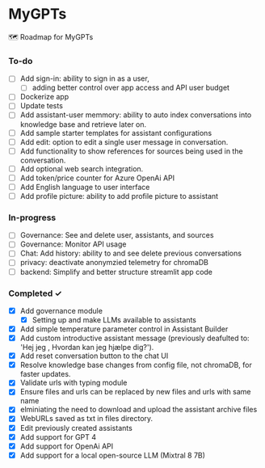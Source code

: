 # MyGPTs
🗺️ Roadmap for MyGPTs 

### To-do
- [ ] Add sign-in: ability to sign in as a user,
  - [ ] adding better control over app access and API user budget
- [ ] Dockerize app
- [ ] Update tests
- [ ] Add assistant-user memmory: ability to auto index conversations into knowledge base and retrieve later on.
- [ ] Add sample starter templates for assistant configurations
- [ ] Add edit: option to edit a single user message in conversation.  
- [ ] Add functionality to show references for sources being used in the conversation.
- [ ] Add optional web search integration.
- [ ] Add token/price counter for Azure OpenAi API  
- [ ] Add English language to user interface
- [ ] Add profile picture: ability to add profile picture to assistant

### In-progress
- [ ] Governance: See and delete user, assistants, and sources
- [ ] Governance: Monitor API usage
- [ ] Chat: Add history: ability to and see delete previous conversations 
- [ ] privacy: deactivate anonymzied telemetry for chromaDB
- [ ] backend: Simplify and better structure streamlit app code 

### Completed ✓
- [x] Add governance module
    - [x] Setting up and make LLMs available to assistants
- [x] Add simple temperature parameter control in Assistant Builder
- [x] Add custom introductive assistant message (previously deafulted to: 'Hej jeg <navn>, Hvordan kan jeg hjælpe dig?'). 
- [x] Add reset conversation button to the chat UI
- [x] Resolve knowledge base changes from config file, not chromaDB, for faster updates.
- [x] Validate urls with typing module
- [x] Ensure files and urls can be replaced by new files and urls with same name 
- [x] elminiating the need to download and upload the assistant archive files
- [x] WebURLs saved as txt in files directory. 
- [x] Edit previously created assistants  
- [x] Add support for GPT 4  
- [x] Add support for OpenAi API  
- [x] Add support for a local open-source LLM (Mixtral 8 7B)  